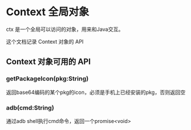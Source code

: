# Context 全局对象

ctx 是一个全局可以访问的对象，用来和Java交互。

这个文档记录 Context 对象的 API

## Context 对象可用的 API

### getPackageIcon(pkg:String)

返回base64编码的某个pkg的icon，必须是手机上已经安装的pkg，否则返回空

### adb(cmd:String)

通过adb shell执行cmd命令，返回一个promise\<void>

